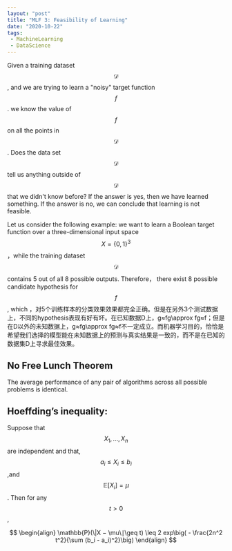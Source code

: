 ```yaml
---
layout: "post"
title: "MLF 3: Feasibility of Learning"
date: "2020-10-22"
tags:
 - MachineLearning
 - DataScience
---
```


Given a training dataset $$\mathcal{D}$$, and we are trying to learn a "noisy" target function $$f$$. we
know the value of $$f$$ on all the points in $$\mathcal{D}$$. Does the data set $$\mathcal{D}$$ tell us anything outside of $$\mathcal{D}$$ that we didn't know
before? If the answer is yes, then we have learned something. If the answer is
no, we can conclude that learning is not feasible.

Let us consider the following example: we want to learn a Boolean target function over a three-dimensional input space $$X = \{0, 1\}^3$$，while the training dataset $$\mathcal{D}$$ contains 5 out of all 8 possible outputs. Therefore， there exist 8 possible candidate hypothesis for $$f$$, which ，对5个训练样本的分类效果效果都完全正确。但是在另外3个测试数据上，不同的hypothesis表现有好有坏。在已知数据D上，g≈fg\approx fg≈f；但是在D以外的未知数据上，g≈fg\approx fg≈f不一定成立。而机器学习目的，恰恰是希望我们选择的模型能在未知数据上的预测与真实结果是一致的，而不是在已知的数据集D上寻求最佳效果。

## No Free Lunch Theorem

The average performance of any pair of algorithms across all possible problems is identical.

## Hoeffding’s inequality:

Suppose that $$X_1,...,X_n$$ are independent and that, $$a_i \leq X_i \leq b_i$$,and $$\mathbb{E}[X_i] = \mu$$. Then for any $$t >0$$,

$$
\begin{align}
\mathbb{P}(\|X − \mu\∣\geq t) \leq 2 exp\big( - \frac{2n^2 t^2}{\sum (b_i - a_i)^2}\big)
\end{align}
$$
